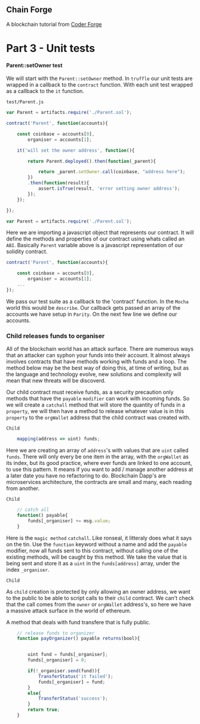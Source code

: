 ## Chain Forge

A blockchain tutorial from [Coder Forge](http://coderforge.io)

# Part 3 - Unit tests

#### Parent::setOwner test

We will start with the `Parent::setOwner` method. In `truffle` our unit tests
are wrapped in a callback to the `contract` function. With each unit test
wrapped as a callback to the `it` function.


`test/Parent.js`

```javascript
var Parent = artifacts.require('./Parent.sol');

contract('Parent', function(accounts){

    const coinbase = accounts[0],
        organiser = accounts[1];

    it('will set the owner address', function(){

        return Parent.deployed().then(function(_parent){

            return _parent.setOwner.call(coinbase, "address here");
        })
        .then(function(result){
            assert.isTrue(result, 'error setting owner address');
        });
    });

});
```

```javascript
var Parent = artifacts.require('./Parent.sol');
```

Here we are importing a javascript object that represents our contract. It will
define the methods and properties of our contract using whats called an `ABI`.
Basically `Parent` variable above is a javascript representation of our
solidity contract.

```javascript
contract('Parent', function(accounts){

    const coinbase = accounts[0],
        organiser = accounts[1];
    ...
});
```

We pass our test suite as a callback to the 'contract' function. In the `Mocha`
world this would be `describe`. Our callback gets passed an array of the
accounts we have setup in `Parity`. On the next few line we define our accounts.

### Child releases funds to organiser


All of the blockchain world has an attack surface. There are numerous ways that
an attacker can syphon your funds into their account. It almost always
involves contracts that have methods working with funds and a loop. The method
below may be the best way of doing this, at time of writing, but as the
language and technology evolve, new solutions and complexity will mean that new
threats will be discoverd.

Our child contract must receive funds, as a security precaution only methods
that have the `payable` `modifier` can work with incoming funds. So we will
create a `catchall` method that will store the quantity of funds in a
`property`, we will then have a method to release whatever value is in this
`property` to the `orgWallet` address that the child contract was created with.

`Child`

```javascript
    mapping(address => uint) funds;
```

Here we are creating an array of `address`'s with values that are `uint` called
`funds`. There will only every be one item in the array, with the `orgWallet`
as its index, but its good practice, where ever funds are linked to one account,
to use this pattern. It means if you want to add / manage another address at a
later date you have no refactoring to do. Blockchain Dapp's are microservices
architecture, the contracts are small and many, each reading from another.

`Child`

```javascript
    // catch all
    function() payable{
        funds[_organiser] += msg.value;
    }
```

Here is the `magic method` `catchall`. Like ronseal, it litteraly does what it
says on the tin. Use the `function` keyword without a name and add the
`payable` modifier, now all funds sent to this contract, without calling one
of the existing methods, will be caught by this method. We take the value that
is being sent and store it as a `uint` in the `funds[address]` array, under
the index `_organiser`.

`Child`

As `child` creation is protected by only allowing an owner address, we want to
the public to be able to script calls to their `child` contract. We can't
check that the call comes from the `owner` or `orgWallet` address's, so here
we have a massive attack surface in the world of ethereum.

A method that deals with fund transfere that is fully public.

```javascript
    // release funds to organizer
    function payOrganizer() payable returns(bool){


        uint fund = funds[_organiser];
        funds[_organiser] = 0;

        if(!_organiser.send(fund)){
            TransferStatus('it failed');
            funds[_organiser] = fund;
        }
        else{
            TransferStatus('success');
        }
        return true;
    }
```
